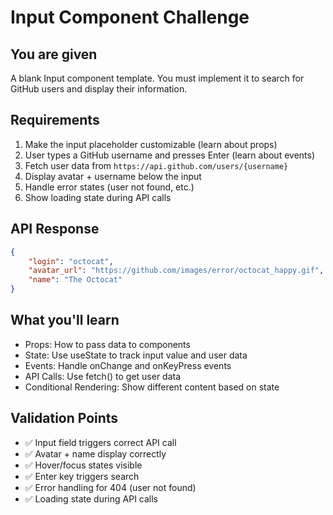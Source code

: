 # Input Component Challenge

## You are given

A blank Input component template. You must implement it to search for GitHub users and display their information.

## Requirements

1. Make the input placeholder customizable (learn about props)
2. User types a GitHub username and presses Enter (learn about events)
3. Fetch user data from `https://api.github.com/users/{username}`
4. Display avatar + username below the input
5. Handle error states (user not found, etc.)
6. Show loading state during API calls

## API Response

```json
{
    "login": "octocat",
    "avatar_url": "https://github.com/images/error/octocat_happy.gif",
    "name": "The Octocat"
}
```

## What you'll learn

- Props: How to pass data to components
- State: Use useState to track input value and user data
- Events: Handle onChange and onKeyPress events
- API Calls: Use fetch() to get user data
- Conditional Rendering: Show different content based on state

## Validation Points

- ✅ Input field triggers correct API call
- ✅ Avatar + name display correctly
- ✅ Hover/focus states visible
- ✅ Enter key triggers search
- ✅ Error handling for 404 (user not found)
- ✅ Loading state during API calls
